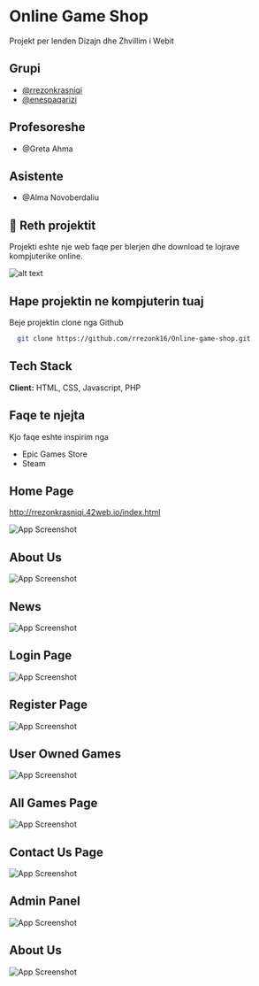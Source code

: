 # Online Game Shop

Projekt per lenden Dizajn dhe Zhvillim i Webit

## Grupi
- [@rrezonkrasniqi](https://www.github.com/rrezonk16)
- [@enespaqarizi](https://github.com/YyepPo)

## Profesoreshe
- @Greta Ahma

## Asistente

- @Alma Novoberdaliu


## 🚀 Reth projektit
Projekti eshte nje web faqe per blerjen dhe download te lojrave kompjuterike online.

![alt text](https://online-game-shop-screenshots.s3.us-east-2.amazonaws.com/logo.png)

## Hape projektin ne kompjuterin tuaj

Beje projektin clone nga Github

```bash
  git clone https://github.com/rrezonk16/Online-game-shop.git
```



## Tech Stack

**Client:** HTML, CSS, Javascript, PHP



## Faqe te njejta

Kjo faqe eshte inspirim nga
- Epic Games Store
- Steam


## Home Page

http://rrezonkrasniqi.42web.io/index.html

![App Screenshot](https://online-game-shop-screenshots.s3.us-east-2.amazonaws.com/home_page.png)

## About Us

![App Screenshot](https://online-game-shop-screenshots.s3.us-east-2.amazonaws.com/About.png)

## News

![App Screenshot](https://online-game-shop-screenshots.s3.us-east-2.amazonaws.com/news.png)

## Login Page

![App Screenshot](https://online-game-shop-screenshots.s3.us-east-2.amazonaws.com/login.png)

## Register Page

![App Screenshot](https://online-game-shop-screenshots.s3.us-east-2.amazonaws.com/signp.png)

## User Owned Games

![App Screenshot](https://online-game-shop-screenshots.s3.us-east-2.amazonaws.com/Mygames.png)

## All Games Page

![App Screenshot](https://online-game-shop-screenshots.s3.us-east-2.amazonaws.com/Games.png)

## Contact Us Page

![App Screenshot](https://online-game-shop-screenshots.s3.us-east-2.amazonaws.com/contactus.png)

## Admin Panel

![App Screenshot](https://online-game-shop-screenshots.s3.us-east-2.amazonaws.com/Admin.png)

## About Us

![App Screenshot](https://online-game-shop-screenshots.s3.us-east-2.amazonaws.com/About.png)
